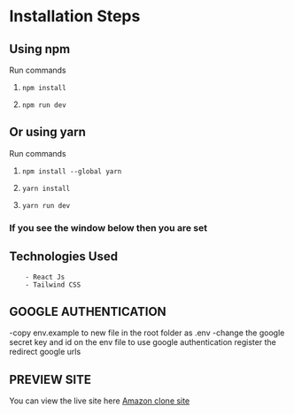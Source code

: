 # Installation Steps

## Using npm

Run commands

1) ```npm install```


2) ```npm run dev```


## Or using yarn

Run commands 

1) ```npm install --global yarn```

2) ```yarn install```

3) ```yarn run dev```


### If you see the window below then you are set
  ## Technologies Used
        - React Js
        - Tailwind CSS

## GOOGLE AUTHENTICATION
  -copy env.example to new file in the root folder as .env
  -change the google secret key and id on the env file to use google authentication
  register the redirect google urls

## PREVIEW SITE
You can view the live site here
 [Amazon clone site ](https://amazon-clone-tawny-seven.vercel.app/)